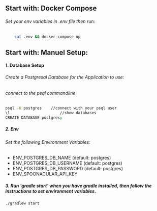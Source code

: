 ## Start with: Docker Compose
###### Set your env variables in .env file then run:
```bash
    cat .env && docker-compose up
```

## Start with: Manuel Setup:

#### 1. Database Setup
###### Create a Postgresql Database for the Application to use:
###### connect to the psql commandline
```bash
psql -U postgres    //connect with your psql user
\l                      //show databases
CREATE DATABASE postgres;
```

##### 2. Env
###### Set the following Environment Variables:
- ENV_POSTGRES_DB_NAME (default: postgres)
- ENV_POSTGRES_DB_USERNAME (default: postgres)
- ENV_POSTGRES_DB_PASSWORD (default: postgres)
- ENV_SPOONACULAR_API_KEY

##### 3. Run 'gradle start' when you have gradle installed, then follow the instructions to set environment variables.
```bash
./gradlew start
```